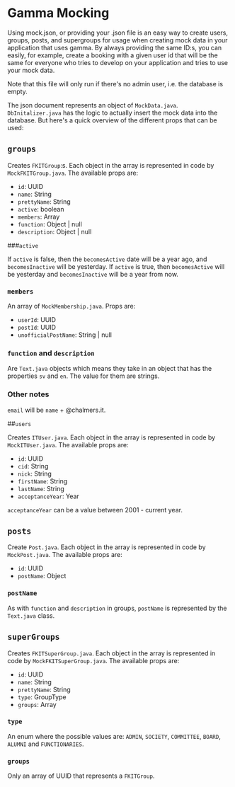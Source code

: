 # Gamma Mocking
Using mock.json, or providing your .json file is an easy way to create users, groups, posts, and supergroups for usage when creating mock data in your application that uses gamma. By always providing the same ID:s, you can easily, for example, create a booking with a given user id that will be the same for everyone who tries to develop on your application and tries to use your mock data. 

Note that this file will only run if there's no admin user, i.e. the database is empty. 

The json document represents an object of `MockData.java`. `DbInitalizer.java` has the logic to actually insert the mock data into the database. But here's a quick overview of the different props that can be used:

## `groups`

Creates `FKITGroup`:s. Each object in the array is represented in code by `MockFKITGroup.java`. The available props are: 

* `id`: UUID
* `name`: String
* `prettyName`: String
* `active`: boolean
* `members`: Array
* `function`: Object | null
* `description`: Object | null

###`active`

If `active` is false, then the `becomesActive` date will be a year ago, and `becomesInactive` will be yesterday. If `active` is true, then `becomesActive` will be yesterday and `becomesInactive` will be a year from now.

### `members`

An array of `MockMembership.java`. Props are:

* `userId`: UUID
* `postId`: UUID
* `unofficialPostName`: String | null

### `function` and `description`

Are `Text.java` objects which means they take in an object that has the properties `sv` and `en`. The value for them are strings. 

### Other notes

`email` will be `name` + @chalmers.it. 

##`users`

Creates `ITUser.java`. Each object in the array is represented in code by `MockITUser.java`. The available props are:

* `id`: UUID
* `cid`: String
* `nick`: String
* `firstName`: String
* `lastName`: String
* `acceptanceYear`: Year

`acceptanceYear` can be a value between 2001 - current year.

## `posts`

Create `Post.java`. Each object in the array is represented in code by `MockPost.java`. The available props are:

* `id`: UUID
* `postName`: Object

### `postName`

As with `function` and `description` in groups, `postName` is represented by the `Text.java` class. 

## `superGroups`

Creates `FKITSuperGroup.java`. Each object in the array is represented in code by `MockFKITSuperGroup.java`. The available props are:

* `id`: UUID
* `name`: String
* `prettyName`: String
* `type`: GroupType
* `groups`: Array

### `type`

An enum where the possible values are: `ADMIN`, `SOCIETY`, `COMMITTEE`, `BOARD`, `ALUMNI` and `FUNCTIONARIES`.

### `groups`

Only an array of UUID that represents a `FKITGroup`. 